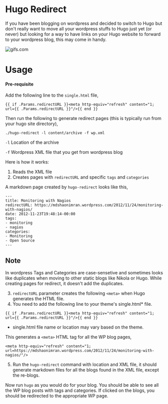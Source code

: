 Hugo Redirect
=============

If you have been blogging on wordpress and decided to switch to Hugo but don't really want to move all your wordpress stuffs to Hugo just yet (or never) but looking for a way to have links on your Hugo website to forward to your wordpress blog, this may come in handy.

![gifs.com](https://j.gifs.com/Anw5XO.gif)

# Usage

#### Pre-requisite
Add the following line to the `single.html` file,
```
{{ if .Params.redirectURL }}<meta http-equiv="refresh" content="1; url={{ .Params.redirectURL }}"/>{{ end }}
```

Then run the following to generate redirect pages (this is typically run from your hugo site directory),
```
./hugo-redirect -l content/archive -f wp.xml
```

`-l` Location of the archive

`-f` Wordpress XML file that you get from wordpress blog

Here is how it works:
1. Reads the XML file
2. Creates pages with `redirectURL` and specific `tags` and `categories`

A markdown page created by `hugo-redirect` looks like this,
```
---
title: Monitoring with Nagios
redirectURL: https://mdshaonimran.wordpress.com/2012/11/24/monitoring-with-nagios/
date: 2012-11-23T19:48:14-00:00
tags:
- monitoring
- nagios
categories:
- Monitoring
- Open Source
---
```

## Note
In wordpress Tags and Categories are case-sensetive and sometimes looks like duplicates when moving to other static blogs like Nikola or Hugo. While creating pages for redirect, it doesn't add the duplicates.


3. `redirectURL` parameter creates the following `<meta>` when Hugo generates the HTML file.
4. You need to add the following line to your theme's single.html* file.
```
{{ if .Params.redirectURL }}<meta http-equiv="refresh" content="1; url={{ .Params.redirectURL }}"/>{{ end }}
```
* single.html file name or location may vary based on the theme.

This generates a `<meta>` HTML tag for all the WP blog pages,
```
<meta http-equiv="refresh" content="1; url=https://mdshaonimran.wordpress.com/2012/11/24/monitoring-with-nagios/"/>
```

5. Run the `hugo-redirect` command with location and XML file, it should generate markdown files for all the blogs found in the XML file, except the re-blogs.

Now run `hugo` as you would do for your blog. You should be able to see all the WP blog posts with tags and categories. If clicked on the blogs, you should be redirected to the appropriate WP page.